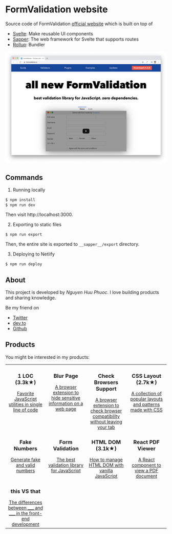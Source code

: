 # FormValidation website

Source code of FormValidation [official website](https://formvalidation.io) which is built on top of
* [Svelte](https://svelte.dev): Make reusable UI components
* [Sapper](https://sapper.svelte.dev): The web framework for Svelte that supports routes 
* [Rollup](https://rollupjs.org): Bundler

![FormValidation official website](/static/images/screenshot.png)

## Commands

1. Running locally

```console
$ npm install
$ npm run dev
```

Then visit http://localhost:3000.

2. Exporting to static files

```console
$ npm run export
```

Then, the entire site is exported to `__sapper__/export` directory.

3. Deploying to Netlify

```console
$ npm run deploy
```

## About

This project is developed by _Nguyen Huu Phuoc_. I love building products and sharing knowledge.

Be my friend on
* [Twitter](https://twitter.com/nghuuphuoc)
* [dev.to](https://dev.to/phuocng)
* [Github](https://github.com/phuoc-ng)

## Products

You might be interested in my products:

<table>
    <tbody>
        <tr valign="top">
            <td width="25%" align="center">
                <h3>1 LOC (3.3k★)</h3>
                <a href="https://1loc.dev">Favorite JavaScript utilities in single line of code</a>
            </td>
            <td width="25%" align="center">
                <h3>Blur Page</h3>
                <a href="https://blur.page">A browser extension to hide sensitive information on a web page</a>
            </td>
            <td width="25%" align="center">
                <h3>Check Browsers Support</h3>
                <a href="https://checkbrowsers.support">A browser extension to check browser compatibility without leaving your tab</a>
            </td>
            <td width="25%" align="center">
                <h3>CSS Layout (2.7k★)</h3>
                <a href="https://csslayout.io">A collection of popular layouts and patterns made with CSS</a>
            </td>
        </tr>
        <tr valign="top">
            <td width="25%" align="center">
                <h3>Fake Numbers</h3>
                <a href="https://fakenumbers.io">Generate fake and valid numbers</a>
            </td>
            <td width="25%" align="center">
                <h3>Form Validation</h3>
                <a href="https://formvalidation.io">The best validation library for JavaScript</a>
            </td>
            <td width="25%" align="center">
                <h3>HTML DOM (3.1k★)</h3>
                <a href="https://htmldom.dev">How to manage HTML DOM with vanilla JavaScript</a>
            </td>
            <td width="25%" align="center">
                <h3>React PDF Viewer</h3>
                <a href="https://react-pdf-viewer.dev">A React component to view a PDF document</a>
            </td>
        </tr>
        <tr valign="top">
            <td width="25%" align="center">
                <h3>this VS that</h3>
                <a href="https://thisthat.dev">The differences between ___ and ___ in the front-end development</a>
            </td>
            <td width="25%" align="center"></td>
            <td width="25%" align="center"></td>
            <td width="25%" align="center"></td>
        </tr>
    </tbody>
</table>
